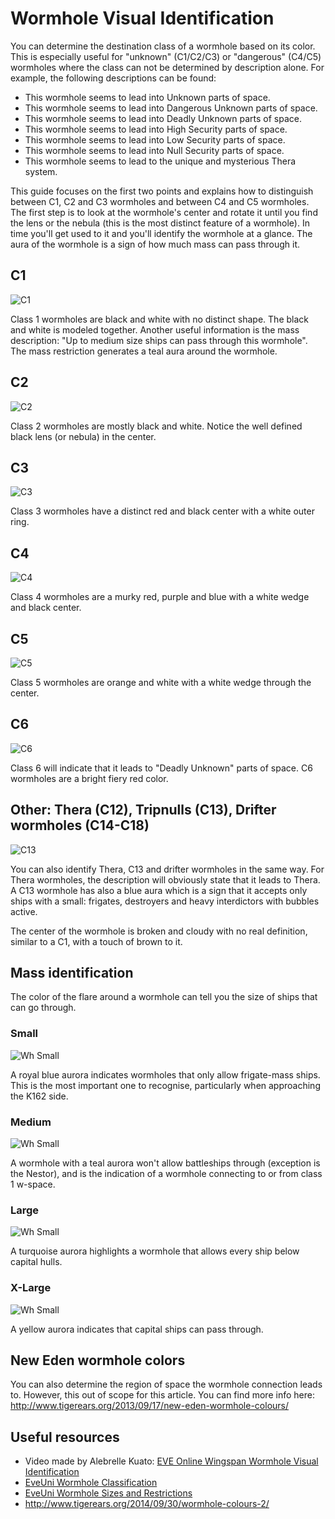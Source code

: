 # Wormhole Visual Identification

You can determine the destination class of a wormhole based on its color. This is especially useful for "unknown" (C1/C2/C3) or "dangerous" (C4/C5) wormholes where the class can not be determined by description alone. For example, the following descriptions can be found:

* This wormhole seems to lead into Unknown parts of space.
* This wormhole seems to lead into Dangerous Unknown parts of space.
* This wormhole seems to lead into Deadly Unknown parts of space.
* This wormhole seems to lead into High Security parts of space.
* This wormhole seems to lead into Low Security parts of space.
* This wormhole seems to lead into Null Security parts of space.
* This wormhole seems to lead to the unique and mysterious Thera system.

This guide focuses on the first two points and explains how to distinguish between C1, C2 and C3 wormholes and between C4 and C5 wormholes. The first step is to look at the wormhole's center and rotate it until you find the lens or the nebula (this is the most distinct feature of a wormhole). In time you'll get used to it and you'll identify the wormhole at a glance. The aura of the wormhole is a sign of how much mass can pass through it.

## C1
![C1](img/C1.png)

Class 1 wormholes are black and white with no distinct shape. The black and white is modeled together. Another useful information is the mass description: "Up to medium size ships can pass through this wormhole". The mass restriction generates a teal aura around the wormhole.

## C2
![C2](img/C2.png)

Class 2 wormholes are mostly black and white. Notice the well defined black lens (or nebula) in the center.

## C3
![C3](img/C3.png)

Class 3 wormholes have a distinct red and black center with a white outer ring.

## C4
![C4](img/C4.png)

Class 4 wormholes are a murky red, purple and blue with a white wedge and black center.

## C5
![C5](img/C5.png)

Class 5 wormholes are orange and white with a white wedge through the center.

## C6
![C6](img/C6.png)

Class 6 will indicate that it leads to "Deadly Unknown" parts of space. C6 wormholes are a bright fiery red color.

## Other: Thera (C12), Tripnulls (C13), Drifter wormholes (C14-C18)
![C13](img/C13.png)

You can also identify Thera, C13 and drifter wormholes in the same way. For Thera wormholes, the description will obviously state that it leads to Thera. A C13 wormhole has also a blue aura which is a sign that it accepts only ships with a small: frigates, destroyers and heavy interdictors with bubbles active.

The center of the wormhole is broken and cloudy with no real definition, similar to a C1, with a touch of brown to it.

## Mass identification

The color of the flare around a wormhole can tell you the size of ships that can go through.

### Small

![Wh Small](img/wh_size_small.jpg)

A royal blue aurora indicates wormholes that only allow frigate-mass ships. This is the most important one to recognise, particularly when approaching the K162 side.

### Medium
![Wh Small](img/wh_size_medium.jpg)

A wormhole with a teal aurora won't allow battleships through (exception is the Nestor), and is the indication of a wormhole connecting to or from class 1 w-space.

### Large
![Wh Small](img/wh_size_large.jpg)

A turquoise aurora highlights a wormhole that allows every ship below capital hulls.

### X-Large
![Wh Small](img/wh_size_xlarge.jpg)

A yellow aurora indicates that capital ships can pass through.

## New Eden wormhole colors

You can also determine the region of space the wormhole connection leads to. However, this out of scope for this article. You can find more info here: <http://www.tigerears.org/2013/09/17/new-eden-wormhole-colours/>

## Useful resources

* Video made by Alebrelle Kuato: [EVE Online Wingspan Wormhole Visual Identification](https://www.youtube.com/watch?v=yUad1Lh8nHY)
* [EveUni Wormhole Classification](http://wiki.eveuniversity.org/Wormholes#Wormhole_Identification)
* [EveUni Wormhole Sizes and Restrictions](http://wiki.eveuniversity.org/Wormholes#Mass)
* <http://www.tigerears.org/2014/09/30/wormhole-colours-2/>
